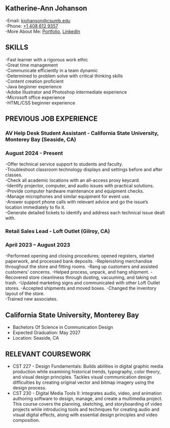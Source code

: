 ## Katherine-Ann Johanson  
-Email: <kjohanson@csumb.edu>  
-Phone: [+1 408 612 9357](tel:+1-408-612-9357)  
-More About Me: [Portfolio](https://github.com/kjoh7/Portfolio), [LinkedIn](https://www.linkedin.com/in/katherine-ann-johanson-4b0704213)  
							                       	                          		
## SKILLS
-Fast learner with a rigorous work ethic  
-Great time management  
-Communicate efficiently in a team dynamic  
-Determined to problem solve with critical thinking skills  
-Content creation proficient  
-Java beginner experience   
-Adobe Illustrator and Photoshop intermediate experience  
-Microsoft office experience   
-HTML/CSS beginner experience  

## PREVIOUS JOB EXPERIENCE
### AV Help Desk Student Assistant - California State University, Monterey Bay (Seaside, CA)       
### August 2024 - Present                                                                                                     
-Offer technical service support to students and faculty.  
-Troubleshoot classroom technology displays and settings before and after classes.  
-Check all academic locations with an all-access proxy keycard.  
-Identify projector, computer, and audio issues with practical solutions.  
-Provide computer hardware maintenance and equipment checks.  
-Manage microphones and similar equipment for event use.  
-Answer support phone calls with relevant advice and go the issue’s location immediately to fix it.  
-Generate detailed tickets to identify and address each technical issue dealt with.  
 
### Retail Sales Lead - Loft Outlet (Gilroy, CA)                                                     
### April 2023 – August 2023	                 
-Performed opening and closing procedures; opened registers, started paperwork, and processed bank deposits.
-Replenishing merchandise throughout the store and fitting rooms.
-Rang up customers and assisted customers' concerns.
-Helped process, unpack, and hang shipment.
-Recovered store cleanliness through dusting, vacuuming, and taking out trash. 
-Updated marketing signs and communicated with other Loft Outlet stores.
-Accepted shipments and moved boxes.
-Changed the inventory layout of the store.                          
-Trained new associates.

## California State University, Monterey Bay
- Bachelors Of Science in Communication Design                                    
- Expected Graduation: May 2027   
- Location: Seaside, CA  

## RELEVANT COURSEWORK
- CST 227 - Design Fundamentals: Builds abilities in digital graphic media production while examining historical trends, typography, color theory, and visual design principles.
Tackles visual communication design difficulties by creating original vector and bitmap imagery using the design process.  
- CST 230 - Digital Media Tools II: Integrates audio, video, and animation authoring software to design, manage, and create a multimedia project. This course covers the planning, sketching, and storyboarding of video projects while introducing tools and techniques for creating audio and visual digital effects, along with essential design principles and video composition.  
